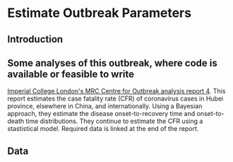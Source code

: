 # Estimate Outbreak Parameters

## Introduction

## Some analyses of this outbreak, where code is available or feasible to write

[Imperial College London's MRC Centre for Outbreak analysis report 4](https://www.imperial.ac.uk/media/imperial-college/medicine/sph/ide/gida-fellowships/Imperial-College-2019-nCoV-severity-10-02-2020.pdf). This report estimates the case fatality rate (CFR) of coronavirus cases in Hubei province, elsewhere in China, and internationally. Using a Bayesian approach, they estimate the disease onset-to-recovery time and onset-to-death time distributions. They continue to estimate the CFR using a stastistical model. Required data is linked at the end of the report. 

## Data


